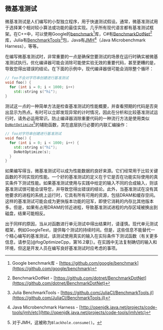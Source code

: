 

## 微基准测试

微基准测试是人们编写的小型独立程序，用于快速测试假设。通常，微基准测试用于选择某个相对较小算法或功能的最佳实现。几乎所有现代语言都有基准测试框架。在C++中，可以使用Google的[benchmark](https://github.com/google/benchmark)[^3]库，C#有[BenchmarkDotNet](https://github.com/dotnet/BenchmarkDotNet)[^4]库，Julia有[BenchmarkTools](https://github.com/JuliaCI/BenchmarkTools.jl)[^5]包，Java有[JMH](http://openjdk.java.net/projects/code-tools/jmh/etc)[^6]（Java Microbenchmark Harness），等等。

在编写微基准测试时，非常重要的一点是确保您要测试的场景在运行时确实被微基准测试执行。优化编译器可能会消除可能使实验无效的重要代码，甚至更糟的是，导致您得出错误的结论。在下面的示例中，现代编译器很可能会消除整个循环：

```cpp
// foo不会对字符串创建进行基准测试
void foo() {
  for (int i = 0; i < 1000; i++)
    std::string s("hi");
}
```

测试这一点的一种简单方法是检查基准测试的性能概要，并查看预期的代码是否突出显示为热点。有时可以立即发现异常的计时情况，因此在分析和比较基准测试运行时，请务必运用常识。防止编译器消除重要代码的一种流行方法是使用类似[`DoNotOptimize`](https://github.com/google/benchmark/blob/c078337494086f9372a46b4ed31a3ae7b3f1a6a2/include/benchmark/benchmark.h#L307)[^7]的辅助函数，其在底层执行必要的内联汇编操作：

```cpp
// foo对字符串创建进行基准测试
void foo() {
  for (int i = 0; i < 1000; i++) {
    std::string s("hi");
    DoNotOptimize(s);
  }
}
```

如果编写得当，微基准测试可以成为性能数据的良好来源。它们经常用于比较关键函数的不同实现的性能。一个好的基准测试的定义在于它是否在功能实际使用的真实条件下测试性能。如果基准测试使用与实践中给定的输入不同的合成输入，则该基准测试很可能会误导您，并导致您得出错误的结论。此外，当基准测试在没有其他要求的进程的系统上运行时，它具有所有可用的资源，包括DRAM和缓存空间。这样的基准测试可能会成为更快版本功能的冠军，即使它消耗的内存比其他版本多。但是，如果有占用DRAM的邻近进程，导致基准测试进程的内存区域被换出到磁盘，结果可能相反。

出于同样的原因，当从对函数进行单元测试中得出结果时，请谨慎。现代单元测试框架，例如GoogleTest，提供每个测试的持续时间。但是，这些信息不能替代一个精心编写的基准测试，该测试使用真实的输入在实际条件下测试函数（有关更多信息，请参见[@fogOptimizeCpp，第16.2章]）。在实践中无法复制确切的输入和环境，但这是开发人员在编写良好基准测试时应考虑的事项。

[^3]: Google benchmark库 - [https://github.com/google/benchmark](https://github.com/google/benchmark)
[^4]: BenchmarkDotNet - [https://github.com/dotnet/BenchmarkDotNet](https://github.com/dotnet/BenchmarkDotNet)
[^5]: Julia BenchmarkTools - [https://github.com/JuliaCI/BenchmarkTools.jl](https://github.com/JuliaCI/BenchmarkTools.jl)
[^6]: Java Microbenchmark Harness - [http://openjdk.java.net/projects/code-tools/jmh/etc](http://openjdk.java.net/projects/code-tools/jmh/etc)
[^7]: 对于JMH，这被称为`Blackhole.consume()`。